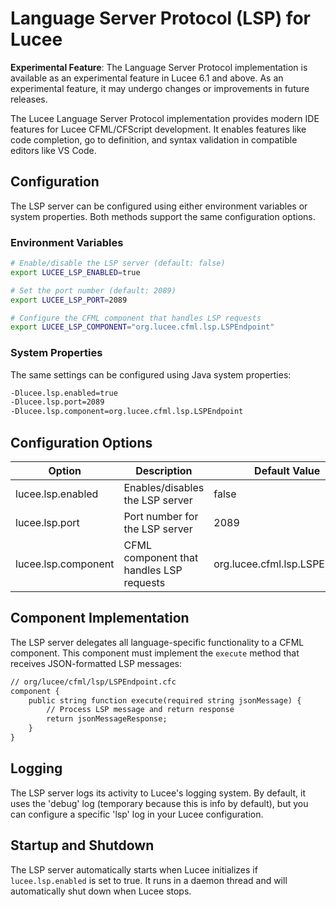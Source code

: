 <!--
{
  "title": "Language Server Protocol (LSP) for Lucee",
  "id": "language-server-protocol",
  "description": "This document explains how to configure and use the Language Server Protocol implementation for Lucee CFML/CFScript.",
  "keywords": [
    "LSP",
    "language server",
    "IDE integration",
    "VS Code",
    "development tools",
    "code completion"
  ]
}
-->

# Language Server Protocol (LSP) for Lucee

**Experimental Feature**: The Language Server Protocol implementation is available as an experimental feature in Lucee 6.1 and above. As an experimental feature, it may undergo changes or improvements in future releases.

The Lucee Language Server Protocol implementation provides modern IDE features for Lucee CFML/CFScript development. It enables features like code completion, go to definition, and syntax validation in compatible editors like VS Code.

## Configuration

The LSP server can be configured using either environment variables or system properties. Both methods support the same configuration options.

### Environment Variables

```bash
# Enable/disable the LSP server (default: false)
export LUCEE_LSP_ENABLED=true

# Set the port number (default: 2089)
export LUCEE_LSP_PORT=2089

# Configure the CFML component that handles LSP requests
export LUCEE_LSP_COMPONENT="org.lucee.cfml.lsp.LSPEndpoint"
```

### System Properties

The same settings can be configured using Java system properties:

```bash
-Dlucee.lsp.enabled=true
-Dlucee.lsp.port=2089
-Dlucee.lsp.component=org.lucee.cfml.lsp.LSPEndpoint
```

## Configuration Options

| Option | Description | Default Value |
|--------|-------------|---------------|
| lucee.lsp.enabled | Enables/disables the LSP server | false |
| lucee.lsp.port | Port number for the LSP server | 2089 |
| lucee.lsp.component | CFML component that handles LSP requests | org.lucee.cfml.lsp.LSPEndpoint |

## Component Implementation

The LSP server delegates all language-specific functionality to a CFML component. This component must implement the `execute` method that receives JSON-formatted LSP messages:

```cfml
// org/lucee/cfml/lsp/LSPEndpoint.cfc
component {
    public string function execute(required string jsonMessage) {
        // Process LSP message and return response
        return jsonMessageResponse;
    }
}
```

## Logging

The LSP server logs its activity to Lucee's logging system. By default, it uses the 'debug' log (temporary because this is info by default), 
but you can configure a specific 'lsp' log in your Lucee configuration.

## Startup and Shutdown

The LSP server automatically starts when Lucee initializes if `lucee.lsp.enabled` is set to true. It runs in a daemon thread and will automatically shut down when Lucee stops.
